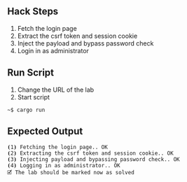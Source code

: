 ## Hack Steps

1. Fetch the login page
2. Extract the csrf token and session cookie
3. Inject the payload and bypass password check
4. Login in as administrator

## Run Script

1. Change the URL of the lab
2. Start script

```
~$ cargo run
```

## Expected Output

```
⦗1⦘ Fetching the login page.. OK
⦗2⦘ Extracting the csrf token and session cookie.. OK
⦗3⦘ Injecting payload and bypassing password check.. OK
⦗4⦘ Logging in as administrator.. OK
🗹 The lab should be marked now as solved
```
